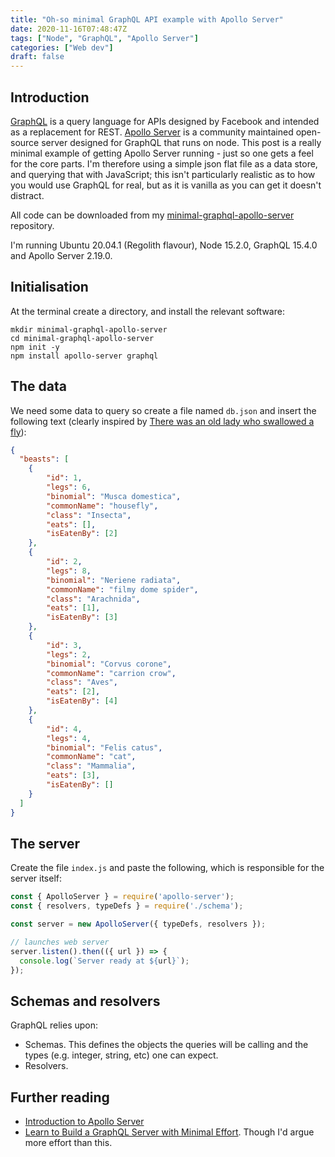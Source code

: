 ```yaml
---
title: "Oh-so minimal GraphQL API example with Apollo Server"
date: 2020-11-16T07:48:47Z
tags: ["Node", "GraphQL", "Apollo Server"]
categories: ["Web dev"]
draft: false
---
```


## Introduction

[GraphQL](https://graphql.org/) is a query language for APIs designed by Facebook and intended as a replacement for REST.  [Apollo Server](https://www.apollographql.com/docs/apollo-server/) is a community maintained open-source server designed for GraphQL that runs on node.  This post is a really minimal example of getting Apollo Server running - just so one gets a feel for the core parts.  I'm therefore using a simple json flat file as a data store, and querying that with JavaScript; this isn't particularly realistic as to how you would use GraphQL for real, but as it is vanilla as you can get it doesn't distract.

All code can be downloaded from my [minimal-graphql-apollo-server](https://github.com/PreciousChicken/minimal-graphql-apollo-server) repository.

I'm running Ubuntu 20.04.1 (Regolith flavour), Node 15.2.0, GraphQL 15.4.0 and Apollo Server 2.19.0.

## Initialisation

At the terminal create a directory, and install the relevant software:

```shell
mkdir minimal-graphql-apollo-server
cd minimal-graphql-apollo-server
npm init -y
npm install apollo-server graphql
```


## The data

We need some data to query so create a file named `db.json` and insert the following text (clearly inspired by [There was an old lady who swallowed a fly](https://en.wikipedia.org/wiki/There_Was_an_Old_Lady_Who_Swallowed_a_Fly)):

```json
{
  "beasts": [
    {
	    "id": 1,
	    "legs": 6,
	    "binomial": "Musca domestica",
	    "commonName": "housefly",
	    "class": "Insecta",
	    "eats": [],
	    "isEatenBy": [2]
    },
    {
	    "id": 2,
	    "legs": 8,
	    "binomial": "Neriene radiata",
	    "commonName": "filmy dome spider",
	    "class": "Arachnida",
	    "eats": [1],
	    "isEatenBy": [3]
    },
    {
	    "id": 3,
	    "legs": 2,
	    "binomial": "Corvus corone",
	    "commonName": "carrion crow",
	    "class": "Aves",
	    "eats": [2],
	    "isEatenBy": [4]
    },
    {
	    "id": 4,
	    "legs": 4,
	    "binomial": "Felis catus",
	    "commonName": "cat",
	    "class": "Mammalia",
	    "eats": [3],
	    "isEatenBy": []
    }
  ]
}
```

## The server

Create the file `index.js` and paste the following, which is responsible for the server itself:

```javascript
const { ApolloServer } = require('apollo-server');
const { resolvers, typeDefs } = require('./schema');

const server = new ApolloServer({ typeDefs, resolvers });

// launches web server
server.listen().then(({ url }) => {
  console.log(`Server ready at ${url}`);
});
```

## Schemas and resolvers

GraphQL relies upon:

-  Schemas.  This defines the objects the queries will be calling and the types (e.g. integer, string, etc) one can expect. 
-  Resolvers.



## Further reading

-  [Introduction to Apollo Server](https://www.apollographql.com/docs/apollo-server/)
-  [Learn to Build a GraphQL Server with Minimal Effort](https://www.freecodecamp.org/news/learn-to-build-a-graphql-server-with-minimal-effort-fc7fcabe8ebd/).  Though I'd argue more effort than this.
